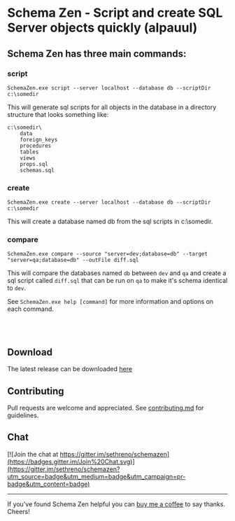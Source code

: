 # Schema Zen - Script and create SQL Server objects quickly (alpauul)

## Schema Zen has three main commands:

### script

    SchemaZen.exe script --server localhost --database db --scriptDir c:\somedir

This will generate sql scripts for all objects in the database in a
directory structure that looks something like:
```
c:\somedir\
	data
	foreign_keys
	procedures
	tables
	views
	props.sql
	schemas.sql
```

### create

    SchemaZen.exe create --server localhost --database db --scriptDir c:\somedir

This will create a database named db from the sql scripts in c:\somedir.


### compare

	SchemaZen.exe compare --source "server=dev;database=db" --target "server=qa;database=db" --outFile diff.sql

This will compare the databases named `db` between `dev` and `qa` and
create a sql script called `diff.sql` that can be run on `qa` to make it's
schema identical to `dev`.


See ```SchemaZen.exe help [command]``` for more information and options on each command.

<br><br>

## Download
The latest release can be downloaded [here](https://github.com/sethreno/schemazen/releases)

## Contributing
Pull requests are welcome and appreciated. See [contributing.md](contributing.md) for guidelines.

## Chat
[![Join the chat at https://gitter.im/sethreno/schemazen](https://badges.gitter.im/Join%20Chat.svg)](https://gitter.im/sethreno/schemazen?utm_source=badge&utm_medium=badge&utm_campaign=pr-badge&utm_content=badge)

----
If you've found Schema Zen helpful you can
[buy me a coffee](https://www.buymeacoffee.com/sethreno) to say thanks.
Cheers!

